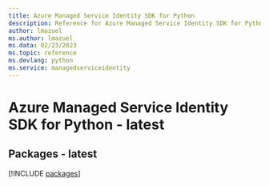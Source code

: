 ```yaml
---
title: Azure Managed Service Identity SDK for Python
description: Reference for Azure Managed Service Identity SDK for Python
author: lmazuel
ms.author: lmazuel
ms.data: 02/23/2023
ms.topic: reference
ms.devlang: python
ms.service: managedserviceidentity
---
```

# Azure Managed Service Identity SDK for Python - latest
## Packages - latest
[!INCLUDE [packages](managed-service-identity-index.md)]